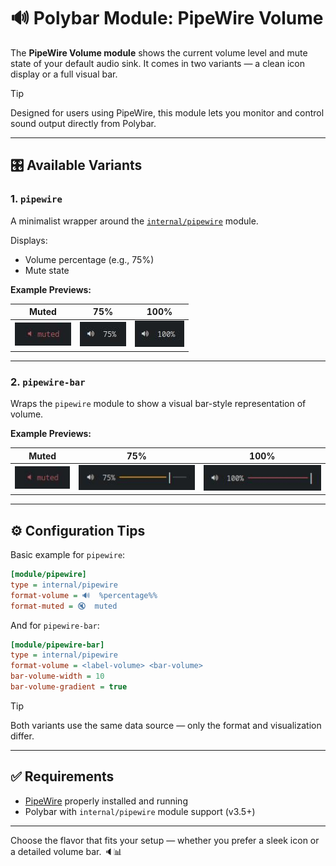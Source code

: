 # 🔊 Polybar Module: PipeWire Volume

The **PipeWire Volume module** shows the current volume level and mute state of your default audio sink. It comes in two variants — a clean icon display or a full visual bar.

> [!TIP]
> Designed for users using PipeWire, this module lets you monitor and control sound output directly from Polybar.

---

## 🎛️ Available Variants

### 1. `pipewire`

A minimalist wrapper around the [`internal/pipewire`](https://github.com/polybar/polybar/wiki/Module:-pipewire) module.

Displays:

- Volume percentage (e.g., 75%)
- Mute state

**Example Previews:**

| Muted | 75% | 100% |
|-------|-----|------|
| ![](https://github.com/ulises-jeremias/dotfiles/blob/master/docs/images/polybar/modules/pipewire-muted.jpg?raw=true) | ![](https://github.com/ulises-jeremias/dotfiles/blob/master/docs/images/polybar/modules/pipewire-75.jpg?raw=true) | ![](https://github.com/ulises-jeremias/dotfiles/blob/master/docs/images/polybar/modules/pipewire-100.jpg?raw=true) |

---

### 2. `pipewire-bar`

Wraps the `pipewire` module to show a visual bar-style representation of volume.

**Example Previews:**

| Muted | 75% | 100% |
|-------|-----|------|
| ![](https://github.com/ulises-jeremias/dotfiles/blob/master/docs/images/polybar/modules/pipewire-muted.jpg?raw=true) | ![](https://github.com/ulises-jeremias/dotfiles/blob/master/docs/images/polybar/modules/pipewire-bar-75.jpg?raw=true) | ![](https://github.com/ulises-jeremias/dotfiles/blob/master/docs/images/polybar/modules/pipewire-bar-100.jpg?raw=true) |

---

## ⚙️ Configuration Tips

Basic example for `pipewire`:

```ini
[module/pipewire]
type = internal/pipewire
format-volume = 🔊  %percentage%%
format-muted = 🔇  muted
```

And for `pipewire-bar`:

```ini
[module/pipewire-bar]
type = internal/pipewire
format-volume = <label-volume> <bar-volume>
bar-volume-width = 10
bar-volume-gradient = true
```

> [!TIP]
> Both variants use the same data source — only the format and visualization differ.

---

## ✅ Requirements

- [PipeWire](https://pipewire.org/) properly installed and running
- Polybar with `internal/pipewire` module support (v3.5+)

---

Choose the flavor that fits your setup — whether you prefer a sleek icon or a detailed volume bar. 🔈📊
